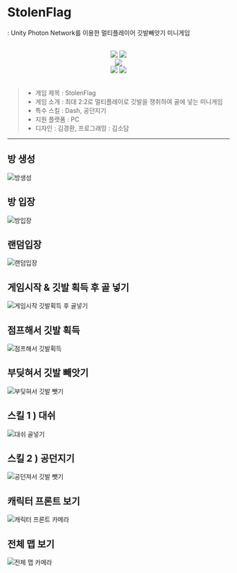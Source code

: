 #                         <Unity Photon Multiplay Game> StolenFlag
: Unity Photon Network를 이용한 멀티플레이어 깃발빼앗기 미니게임

<br/>
<div align = center>
<img src="https://img.shields.io/badge/unity-FFFFFF?style=for-the-badge&logo=unity&logoColor=black">
<img src="https://img.shields.io/badge/Photon-000000?style=for-the-badge&logo=unity&logoColor=white">
<br/>
<img src="https://img.shields.io/badge/Multiplayer-Implemented-success.svg?style=for-the-badge">
<br/>
<img src="https://img.shields.io/badge/CSharp-239120?style=for-the-badge&logo=CSharp&logoColor=white">
<img src="https://img.shields.io/badge/github-181717?style=for-the-badge&logo=github&logoColor=white">
</div><br/>

> + 게임 제목 : StolenFlag<br/>
> + 게임 소개 : 최대 2:2로 멀티플레이로 깃발을 쟁취하여 골에 넣는 미니게임<br/>
> + 특수 스킬 : Dash, 공던지기
> + 지원 플랫폼 : PC<br/>
> + 디자인 : 김경환, 프로그래밍 : 김소담<br/>
--------------------------------------------
## 방 생성
  ![방생성](https://user-images.githubusercontent.com/100888879/236830074-1a0e3e87-a326-46e5-9838-55569af7bc95.gif)
## 방 입장
  ![방입장](https://user-images.githubusercontent.com/100888879/236830189-10e3b044-3983-4c88-a4b8-e6b0b900a6f2.gif)
## 랜덤입장
  ![랜덤입장](https://user-images.githubusercontent.com/100888879/236830218-0d394c81-b032-4e97-a2b0-b61f17864157.gif)
## 게임시작 & 깃발 획득 후 골 넣기
  ![게임시작 깃발획득 후 골넣기](https://user-images.githubusercontent.com/100888879/236830262-fd3231f2-3d6e-40dd-813c-420038276248.gif)
## 점프해서 깃발 획득
  ![점프해서 깃발획득](https://user-images.githubusercontent.com/100888879/236830637-0d1dab13-9f6c-4cf0-8301-c232509cd08d.gif)
## 부딪혀서 깃발 빼앗기
  ![부딪혀서 깃발 뺏기](https://user-images.githubusercontent.com/100888879/236830498-d825f523-a72f-40ab-a67f-fb56db502b0b.gif)
## 스킬 1 ) 대쉬
  ![대쉬   골넣기](https://user-images.githubusercontent.com/100888879/236830395-6e86b598-50e9-4d46-9e72-80166dc46276.gif)
## 스킬 2 ) 공던지기
  ![공던져서 깃발 뺏기](https://user-images.githubusercontent.com/100888879/236830443-c35917a4-d324-42bb-9d69-e2aef99713a7.gif)
## 캐릭터 프론트 보기
  ![캐릭터 프론트 카메라](https://user-images.githubusercontent.com/100888879/236830710-f85d4d4c-912e-4fee-8b50-e03714d4286e.gif)
## 전체 맵 보기
  ![전체 맵 카메라](https://user-images.githubusercontent.com/100888879/236830769-8e57f37f-8d1b-43d5-bb96-031d6bd3fd73.gif)

